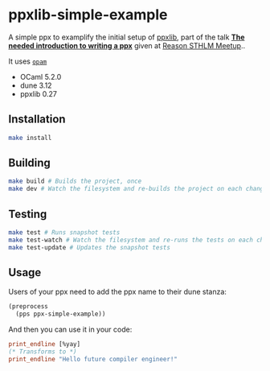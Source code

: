 # ppxlib-simple-example

A simple ppx to examplify the initial setup of [ppxlib](https://github.com/ocaml-ppx/ppxlib/), part of the talk [**The needed introduction to writing a ppx**](https://youtu.be/dMoRMqQ6GLs?t=4184) given at [Reason STHLM Meetup](https://www.meetup.com/es-ES/ReasonSTHLM/)..

It uses [`opam`](https://opam.ocaml.org)
- OCaml 5.2.0
- dune 3.12
- ppxlib 0.27

## Installation

```bash
make install
```

## Building

```bash
make build # Builds the project, once
make dev # Watch the filesystem and re-builds the project on each change
```

## Testing

```bash
make test # Runs snapshot tests
make test-watch # Watch the filesystem and re-runs the tests on each change
make test-update # Updates the snapshot tests
```

## Usage

Users of your ppx need to add the ppx name to their dune stanza:

```lisp
(preprocess
  (pps ppx-simple-example))
```

And then you can use it in your code:

```ocaml
print_endline [%yay]
(* Transforms to *)
print_endline "Hello future compiler engineer!"
```
